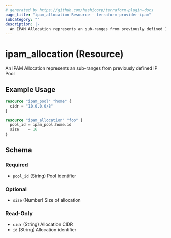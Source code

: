 ```yaml
---
# generated by https://github.com/hashicorp/terraform-plugin-docs
page_title: "ipam_allocation Resource - terraform-provider-ipam"
subcategory: ""
description: |-
  An IPAM Allocation represents an sub-ranges from previously defined IP Pool
---
```


# ipam_allocation (Resource)

An IPAM Allocation represents an sub-ranges from previously defined IP Pool

## Example Usage

```terraform
resource "ipam_pool" "home" {
  cidr = "10.0.0.0/8"
}

resource "ipam_allocation" "foo" {
  pool_id = ipam_pool.home.id
  size    = 16
}
```

<!-- schema generated by tfplugindocs -->
## Schema

### Required

- `pool_id` (String) Pool identifier

### Optional

- `size` (Number) Size of allocation

### Read-Only

- `cidr` (String) Allocation CIDR
- `id` (String) Allocation identifier
